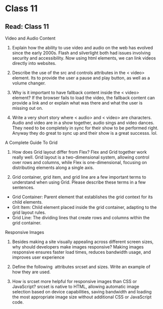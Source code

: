 # Class 11

## Read: Class 11

Video and Audio Content
1. Explain how the ability to use video and audio on the web has evolved since the early 2000s.
Flash and silverlight both had issues involving security and accessibility. Now using html elements, we can link videos directly into websites.

2. Describe the use of the src and controls attributes in the < video> element.
Its to provide the user a pause and play button, as well as a volume changer.

3. Why is it important to have fallback content inside the < video> element?
If the browser fails to load the video, the fallback content can provide a link and or explain what was there and what the user is missing out on.

4. Write a very short story where < audio> and < video> are characters.
Audio and video are in a show together, audio sings and video dances. They need to be completely in sync for their show to be performed right. Anyway they do great to sync up and their show is a great successs. lol.


A Complete Guide To Grid
1. How does Grid layout differ from Flex?
Flex and Grid together work really well. Grid layout is a two-dimensional system, allowing control over rows and columns, while Flex is one-dimensional, focusing on distributing elements along a single axis. 

2. Grid container, grid item, and grid line are a few important terms to understand when using Grid. Please describe these terms in a few sentences.
  * Grid Container: Parent element that establishes the grid context for its child elements.
  * Grit Item: Child element placed inside the grid container, adapting to the grid layout rules.
  * Grid Line: The dividing lines that create rows and columns within the grid container.


Responsive Images
1. Besides making a site visually appealing across different screen sizes, why should developers make images responsive?
Making images responsive ensures faster load times, reduces bandwidth usage, and improves user experience

2. Define the following <img> attributes srcset and sizes. Write an example of how they are used.

3. How is srcset more helpful for responsive images than CSS or JavaScript?
srcset is native to HTML, allowing automatic image selection based on device capabilities, saving bandwidth and loading the most appropriate image size without additional CSS or JavaScript code.
